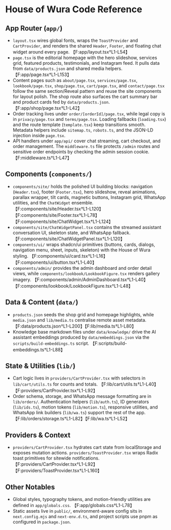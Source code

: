 # House of Wura Code Reference

## App Router (`app/`)
- `layout.tsx` wires global fonts, wraps the `ToastProvider` and `CartProvider`, and renders the shared `Header`, `Footer`, and floating chat widget around every page. 【F:app/layout.tsx†L1-L54】
- `page.tsx` is the editorial homepage with the hero slideshow, services grid, featured products, testimonials, and Instagram feed. It pulls data from `data/products.json` and shared media helpers. 【F:app/page.tsx†L1-L153】
- Content pages such as `about/page.tsx`, `services/page.tsx`, `lookbook/page.tsx`, `shop/page.tsx`, `cart/page.tsx`, and `contact/page.tsx` follow the same section/Reveal pattern and reuse the site components for layout polish. The shop route also surfaces the cart summary bar and product cards fed by `data/products.json`. 【F:app/shop/page.tsx†L1-L42】
- Order tracking lives under `order/[orderId]/page.tsx`, while legal copy is in `privacy/page.tsx` and `terms/page.tsx`. Loading fallbacks (`loading.tsx`) and the route template (`template.tsx`) keep transitions smooth. Metadata helpers include `sitemap.ts`, `robots.ts`, and the JSON-LD injection inside `page.tsx`.
- API handlers under `app/api/` cover chat streaming, cart checkout, and order management. The `middleware.ts` file protects `/admin` routes and sensitive order endpoints by checking the admin session cookie. 【F:middleware.ts†L1-L47】

## Components (`components/`)
- `components/site/` holds the polished UI building blocks: navigation (`Header.tsx`), footer (`Footer.tsx`), hero slideshow, reveal animations, parallax wrapper, tilt cards, magnetic buttons, Instagram grid, WhatsApp utilities, and the `ChatWidget` ensemble. 【F:components/site/Header.tsx†L1-L120】【F:components/site/Footer.tsx†L1-L78】【F:components/site/ChatWidget.tsx†L1-L124】
- `components/site/ChatWidgetPanel.tsx` contains the streamed assistant conversation UI, skeleton state, and WhatsApp fallback. 【F:components/site/ChatWidgetPanel.tsx†L1-L120】
- `components/ui/` wraps shadcn/ui primitives (buttons, cards, dialogs, navigation menu, sheet, inputs, skeleton) with the House of Wura styling. 【F:components/ui/card.tsx†L1-L16】【F:components/ui/button.tsx†L1-L40】
- `components/admin/` provides the admin dashboard and order detail views, while `components/lookbook/LookbookFigure.tsx` renders gallery imagery. 【F:components/admin/AdminDashboard.tsx†L1-L40】【F:components/lookbook/LookbookFigure.tsx†L1-L48】

## Data & Content (`data/`)
- `products.json` seeds the shop grid and homepage highlights, while `media.json` and `lib/media.ts` centralise remote asset metadata. 【F:data/products.json†L1-L200】【F:lib/media.ts†L1-L80】
- Knowledge base markdown files under `data/knowledge/` drive the AI assistant embeddings produced by `data/embeddings.json` via the `scripts/build-embeddings.ts` script. 【F:scripts/build-embeddings.ts†L1-L88】

## State & Utilities (`lib/`)
- Cart logic lives in `providers/CartProvider.tsx` with selectors in `lib/cart/utils.ts` for counts and totals. 【F:lib/cart/utils.ts†L1-L40】【F:providers/CartProvider.tsx†L1-L92】
- Order schema, storage, and WhatsApp message formatting are in `lib/orders/`. Authentication helpers (`lib/auth.ts`), ID generators (`lib/ids.ts`), motion tokens (`lib/motion.ts`), responsive utilities, and WhatsApp link builders (`lib/wa.ts`) support the rest of the app. 【F:lib/orders/storage.ts†L1-L82】【F:lib/wa.ts†L1-L52】

## Providers & Context
- `providers/CartProvider.tsx` hydrates cart state from localStorage and exposes mutation actions. `providers/ToastProvider.tsx` wraps Radix toast primitives for sitewide notifications. 【F:providers/CartProvider.tsx†L1-L92】【F:providers/ToastProvider.tsx†L1-L160】

## Other Notables
- Global styles, typography tokens, and motion-friendly utilities are defined in `app/globals.css`. 【F:app/globals.css†L1-L78】
- Static assets live in `public/`, environment-aware config sits in `next.config.mjs` and `next-env.d.ts`, and project scripts use pnpm as configured in `package.json`.
